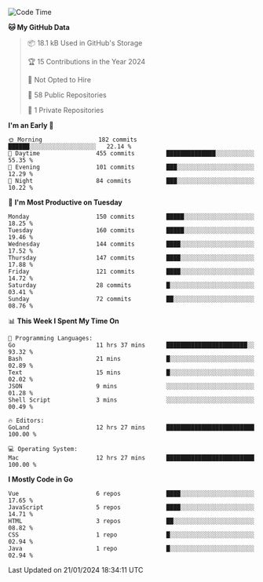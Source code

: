 <!--START_SECTION:waka-->
![Code Time](http://img.shields.io/badge/Code%20Time-971%20hrs%206%20mins-blue)

**🐱 My GitHub Data** 

> 📦 18.1 kB Used in GitHub's Storage 
 > 
> 🏆 15 Contributions in the Year 2024
 > 
> 🚫 Not Opted to Hire
 > 
> 📜 58 Public Repositories 
 > 
> 🔑 1 Private Repositories 
 > 
**I'm an Early 🐤** 

```text
🌞 Morning                182 commits         ██████░░░░░░░░░░░░░░░░░░░   22.14 % 
🌆 Daytime                455 commits         ██████████████░░░░░░░░░░░   55.35 % 
🌃 Evening                101 commits         ███░░░░░░░░░░░░░░░░░░░░░░   12.29 % 
🌙 Night                  84 commits          ███░░░░░░░░░░░░░░░░░░░░░░   10.22 % 
```
📅 **I'm Most Productive on Tuesday** 

```text
Monday                   150 commits         █████░░░░░░░░░░░░░░░░░░░░   18.25 % 
Tuesday                  160 commits         █████░░░░░░░░░░░░░░░░░░░░   19.46 % 
Wednesday                144 commits         ████░░░░░░░░░░░░░░░░░░░░░   17.52 % 
Thursday                 147 commits         ████░░░░░░░░░░░░░░░░░░░░░   17.88 % 
Friday                   121 commits         ████░░░░░░░░░░░░░░░░░░░░░   14.72 % 
Saturday                 28 commits          █░░░░░░░░░░░░░░░░░░░░░░░░   03.41 % 
Sunday                   72 commits          ██░░░░░░░░░░░░░░░░░░░░░░░   08.76 % 
```


📊 **This Week I Spent My Time On** 

```text
💬 Programming Languages: 
Go                       11 hrs 37 mins      ███████████████████████░░   93.32 % 
Bash                     21 mins             █░░░░░░░░░░░░░░░░░░░░░░░░   02.89 % 
Text                     15 mins             █░░░░░░░░░░░░░░░░░░░░░░░░   02.02 % 
JSON                     9 mins              ░░░░░░░░░░░░░░░░░░░░░░░░░   01.28 % 
Shell Script             3 mins              ░░░░░░░░░░░░░░░░░░░░░░░░░   00.49 % 

🔥 Editors: 
GoLand                   12 hrs 27 mins      █████████████████████████   100.00 % 

💻 Operating System: 
Mac                      12 hrs 27 mins      █████████████████████████   100.00 % 
```

**I Mostly Code in Go** 

```text
Vue                      6 repos             ████░░░░░░░░░░░░░░░░░░░░░   17.65 % 
JavaScript               5 repos             ████░░░░░░░░░░░░░░░░░░░░░   14.71 % 
HTML                     3 repos             ██░░░░░░░░░░░░░░░░░░░░░░░   08.82 % 
CSS                      1 repo              █░░░░░░░░░░░░░░░░░░░░░░░░   02.94 % 
Java                     1 repo              █░░░░░░░░░░░░░░░░░░░░░░░░   02.94 % 
```




 Last Updated on 21/01/2024 18:34:11 UTC
<!--END_SECTION:waka-->
